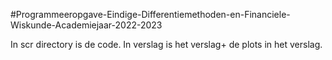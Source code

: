 #Programmeeropgave-Eindige-Differentiemethoden-en-Financiele-Wiskunde-Academiejaar-2022-2023

In scr directory is de code.
In verslag is het verslag+ de plots in het verslag.




